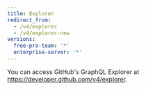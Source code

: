 ```yaml
---
title: Explorer
redirect_from:
  - /v4/explorer
  - /v4/explorer-new
versions:
  free-pro-team: '*'
  enterprise-server: '*'
---
```


You can access GitHub's GraphQL Explorer at https://developer.github.com/v4/explorer.
